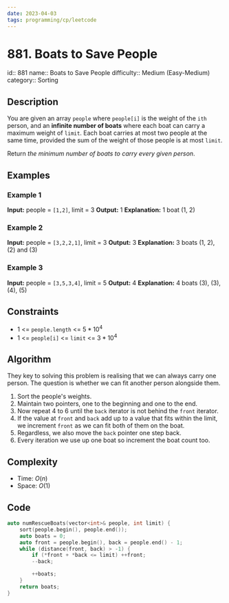 ```yaml
---
date: 2023-04-03
tags: programming/cp/leetcode
---
```


# 881. Boats to Save People 

id:: 881
name:: Boats to Save People
difficulty:: Medium (Easy-Medium)
category:: Sorting

## Description
You are given an array `people` where `people[i]` is the weight of the `ith` person, and an **infinite number of boats** where each boat can carry a maximum weight of `limit`. Each boat carries at most two people at the same time, provided the sum of the weight of those people is at most `limit`.

Return _the minimum number of boats to carry every given person_.

## Examples
### Example 1
**Input:** people = `[1,2]`, limit = 3
**Output:** 1
**Explanation:** 1 boat (1, 2)

### Example 2
**Input:** people = `[3,2,2,1]`, limit = 3
**Output:** 3
**Explanation:** 3 boats (1, 2), (2) and (3)

### Example 3
**Input:** people = `[3,5,3,4]`, limit = 5
**Output:** 4
**Explanation:** 4 boats (3), (3), (4), (5)

## Constraints
-   $1$ <= `people.length` <= $5 * 10^4$
-   $1$ <= `people[i]` <= `limit` <= $3 * 10^4$

## Algorithm
They key to solving this problem is realising that we can always carry one person. The question is whether we can fit another person alongside them.

1. Sort the people's weights.
2. Maintain two pointers, one to the beginning and one to the end.
3. Now repeat 4 to 6 until the `back` iterator is not behind the `front` iterator.
4. If the value at `front` and `back` add up to a value that fits within the limit, we increment `front` as we can fit both of them on the boat.
5. Regardless, we also move the `back` pointer one step back.
6. Every iteration we use up one boat so increment the boat count too.

## Complexity
- Time: $O(n)$
- Space: $O(1)$

## Code
```cpp
auto numRescueBoats(vector<int>& people, int limit) {
	sort(people.begin(), people.end());
	auto boats = 0;
	auto front = people.begin(), back = people.end() - 1;
	while (distance(front, back) > -1) {
		if (*front + *back <= limit) ++front;
		--back;

		++boats;
	}
	return boats;
}
```